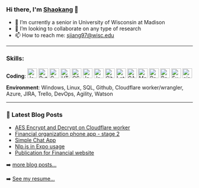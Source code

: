 ### Hi there, I'm [Shaokang](https://shaokang.ga/) 👋

<!--
**ShaokangJiang/ShaokangJiang** is a ✨ _special_ ✨ repository because its `README.md` (this file) appears on your GitHub profile.

Here are some ideas to get you started:

- 🔭 I’m currently working on ...
- 🌱 I’m currently learning ...
- 👯 I’m looking to collaborate on ...
- 🤔 I’m looking for help with ...
- 💬 Ask me about ...
- 📫 How to reach me: ...
- 😄 Pronouns: ...
- ⚡ Fun fact: ...
-->

- 🔭 I’m currently a senior in University of Wisconsin at Madison
- 👯 I’m looking to collaborate on any type of research
- 📫 How to reach me: sjiang97@wisc.edu

---


### Skills: 

**Coding**: <img src="https://api.iconify.design/logos:java.svg" width="26px" referrerpolicy="no-referrer" alt="Java" /> <img src="https://api.iconify.design/logos:python.svg" width="26px"  referrerpolicy="no-referrer" alt="Python" /> <img src="https://api.iconify.design/logos:java.svg" width="26px" referrerpolicy="no-referrer" alt="C"> <img src="https://api.iconify.design/logos:html-5.svg" referrerpolicy="no-referrer" width="26px" alt="HTML"> <img src="https://api.iconify.design/el:css.svg" referrerpolicy="no-referrer" width="26px" alt="CSS"> <img src="https://api.iconify.design/ion:logo-javascript.svg" referrerpolicy="no-referrer" width="26px" alt="Javascript"> <img src="https://api.iconify.design/vscode-icons:file-type-jsp.svg" referrerpolicy="no-referrer" width="26px" alt="Jsp"> <img src="https://api.iconify.design/mdi:git.svg" referrerpolicy="no-referrer" width="26px" alt="Git"> <img src="https://api.iconify.design/file-icons:latex.svg" referrerpolicy="no-referrer" width="26px" alt="Latex"> <img src="https://api.iconify.design/file-icons:gams.svg" referrerpolicy="no-referrer" width="26px" alt="GAMS"> <img src="https://api.iconify.design/ion:logo-markdown.svg" referrerpolicy="no-referrer" width="26px" alt="Markdown"> <img src="https://api.iconify.design/logos:react.svg" referrerpolicy="no-referrer" width="26px" alt="React"> <img src="https://api.iconify.design/logos:react.svg" referrerpolicy="no-referrer" width="26px" alt="React Native"> <img src="https://api.iconify.design/vscode-icons:file-type-light-expo.svg" referrerpolicy="no-referrer" width="26px" alt="Expo"> <img src="https://api.iconify.design/file-icons:ejs.svg" referrerpolicy="no-referrer" width="26px" alt="ejs">



**Environment**: Windows, Linux, SQL, Github, Cloudflare worker/wrangler, Azure, JIRA, Trello, DevOps, Agility, Watson




---
### 📕 Latest Blog Posts

<!-- BLOG-POST-LIST:START -->
- [AES Encrypt and Decrypt on Cloudflare worker](https://shaokang.ga/2021/AES-Encrypt-and-Decrypt-on-Cloudflare-worker/)
- [Financial organization phone app - stage 2](https://shaokang.ga/2021/projects/Financial-organization-phone-app-stage-2/)
- [Simple Chat App](https://shaokang.ga/2021/projects/Simple-Chat-App/)
- [Nlp.js in Expo usage](https://shaokang.ga/2021/Nlp-js-in-Expo-usage/)
- [Publication for Financial website](https://shaokang.ga/2020/projects/Publication-of-Financial-website/)
<!-- BLOG-POST-LIST:END -->

➡️ [more blog posts...](https://shaokang.ga/)

➡️ [See my resume...](https://resume.shaokang.ga/)
